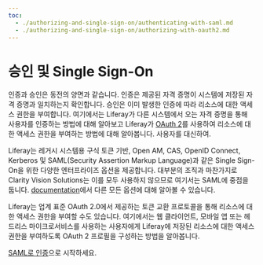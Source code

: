 ```yaml
---
toc:
  - ./authorizing-and-single-sign-on/authenticating-with-saml.md
  - ./authorizing-and-single-sign-on/authorizing-with-oauth2.md
---
```

# 승인 및 Single Sign-On

인증과 승인은 동전의 양면과 같습니다. 인증은 제공된 자격 증명이 시스템에 저장된 자격 증명과 일치하는지 확인합니다. 승인은 이미 발생한 인증에 따라 리소스에 대한 액세스 권한을 부여합니다. 여기에서는 Liferay가 다른 시스템에서 오는 자격 증명을 통해 사용자를 인증하는 방법에 대해 알아보고 Liferay가 [OAuth 2](https://oauth.net/2/)를 사용하여 리소스에 대한 액세스 권한을 부여하는 방법에 대해 알아봅니다. 사용자를 대신하여.

Liferay는 레거시 시스템용 구식 토큰 기반, Open AM, CAS, OpenID Connect, Kerberos 및 SAML(Security Assertion Markup Language)과 같은 Single Sign-On을 위한 다양한 엔터프라이즈 옵션을 제공합니다. 대부분의 조직과 마찬가지로 Clarity Vision Solutions는 이를 모두 사용하지 않으므로 여기서는 SAML에 중점을 둡니다. [documentation](https://learn.liferay.com/w/dxp/installation-and-upgrades/securing-liferay/configuring-sso)에서 다른 모든 옵션에 대해 알아볼 수 있습니다.

Liferay는 업계 표준 OAuth 2.0에서 제공하는 토큰 교환 프로토콜을 통해 리소스에 대한 액세스 권한을 부여할 수도 있습니다. 여기에서는 웹 클라이언트, 모바일 앱 또는 헤드리스 마이크로서비스를 사용하는 사용자에게 Liferay에 저장된 리소스에 대한 액세스 권한을 부여하도록 OAuth 2 프로필을 구성하는 방법을 알아봅니다.

[SAML로 인증](./authorizing-and-single-sign-on/authenticating-with-saml.md)으로 시작하세요.
